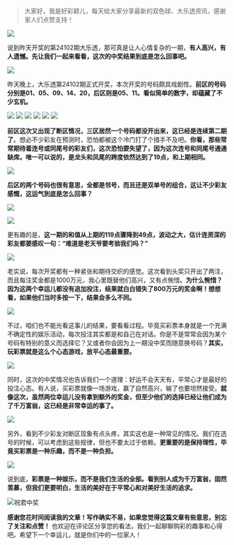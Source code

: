 
> 大家好，我是好彩颖儿，每天给大家分享最新的双色球、大乐透资讯，感谢家人们点赞支持！


![](https://cdn.jsdelivr.net/gh/wangwenjie1314/PicCDN/2024-9-3/1725325691736-image.png)


说到昨天开奖的第24102期大乐透，那可真是让人心情复杂的一期，**有人高兴，有人遗憾。先让我们一起来看看，这次的中奖结果到底是怎么回事吧。**


![](https://cdn.jsdelivr.net/gh/wangwenjie1314/PicCDN/2024-9-3/1725325712158-image.png)


昨天晚上，大乐透第24102期正式开奖，本次开奖的号码颇具戏剧性。**前区的号码分别是01、05、09、14、20，后区则是05、11。看似简单的数字，却蕴藏了不少玄机。**


![](https://cdn.jsdelivr.net/gh/wangwenjie1314/PicCDN/2024-9-3/1725325721928-image.png)
![](https://cdn.jsdelivr.net/gh/wangwenjie1314/PicCDN/2024-9-3/1725325731435-image.png)
![](https://cdn.jsdelivr.net/gh/wangwenjie1314/PicCDN/2024-9-3/1725325737350-image.png)
![](https://cdn.jsdelivr.net/gh/wangwenjie1314/PicCDN/2024-9-3/1725325771572-image.png)
![](https://cdn.jsdelivr.net/gh/wangwenjie1314/PicCDN/2024-9-3/1725325746177-image.png)
![](https://cdn.jsdelivr.net/gh/wangwenjie1314/PicCDN/2024-9-3/1725325752707-image.png)


**前区这次又出现了断区情况，三区居然一个号码都没开出来，这已经是连续第二期了**。想必不少彩友在预测时，恐怕都被这个冷门打了个措手不及吧。**你看，那些常常期待着连号或同尾号的彩友们，这次恐怕要失望了，因为这次连号和同尾号通通缺席。唯一可以说的，是龙头和凤尾的跨度依然达到了19点，和上期相同。**

![](https://cdn.jsdelivr.net/gh/wangwenjie1314/PicCDN/2024-9-3/1725325805116-image.png)



**后区的两个号码也很有意思，全都是邻号，而且还是双单号的组合，这让不少彩友感慨，这运气到底是怎么回事？**


![](https://cdn.jsdelivr.net/gh/wangwenjie1314/PicCDN/2024-9-3/1725325820952-image.png)

![](https://cdn.jsdelivr.net/gh/wangwenjie1314/PicCDN/2024-9-3/1725325831774-image.png)


更有趣的是，**这一期的和值从上期的119点骤降到49点，波动之大，估计连资深的彩友都要感叹一句：“难道是老天爷要考验我们吗？”**


![](https://cdn.jsdelivr.net/gh/wangwenjie1314/PicCDN/2024-9-3/1725325956300-image.png)


老实说，每次开奖都有一种紧张和期待交织的感觉。这次看到头奖只开出了两注，而且每注奖金都是1000万元，我心里既替他们高兴，又有点惋惜。**为什么惋惜？因为这两个幸运儿都没有追加投注，结果就白白错失了800万元的奖金啊！想想看，如果他们当时多按一下，结果会多么不同。**

![](https://cdn.jsdelivr.net/gh/wangwenjie1314/PicCDN/2024-9-3/1725325907194-image.png)

不过，咱们也不能光看这事儿的结果，要看看过程。毕竟买彩票本身就是一个充满不确定性的娱乐活动，每次投注其实都是和自己在对话。你是不是常常会因为某个号码有特别的意义而选择它？又或者你会因为上一期没中奖而随意换号码？**其实，玩彩票就是这么个心态游戏，放平心态最重要。**


![](https://cdn.jsdelivr.net/gh/wangwenjie1314/PicCDN/2024-9-3/1725325865657-image.png)


同时，这次的中奖情况也告诉我们一个道理：好运不会天天有，平常心才是最好的投注心态。有人说，买彩票就像一场游戏，赢了自然高兴，输了也要坦然接受。**就像这次，虽然两位幸运儿没有拿到额外的奖金，但至少他们的选择已经让他们成为了千万富翁，这已经是非常幸运的事了。**

![](https://cdn.jsdelivr.net/gh/wangwenjie1314/PicCDN/2024-9-3/1725325889123-image.png)


另外，看到不少彩友对断区现象有点头疼，其实这也是一种常见的情况。我们在选号的时候，可以考虑到这些规律，但也不要太过于依赖。**更重要的是保持理性，毕竟买彩票是一种乐趣，而不是一种负担。**


![](https://cdn.jsdelivr.net/gh/wangwenjie1314/PicCDN/2024-9-3/1725325933570-image.png)



说到底，**彩票是一种娱乐，而不是我们生活的全部。看到别人成为千万富翁，固然羡慕，但我们更要明白，生活的美好在于平常心和对美好生活的追求。**

![祝君中奖](https://cdn.jsdelivr.net/gh/wangwenjie1314/PicCDN/2024-8-18/1723974202952-image.png)



**感谢您花时间阅读我的文章！写作确实不易，如果您觉得这篇文章有些意思，别忘了关注和点赞！** 也欢迎在评论区分享您的看法，我们一起聊聊购彩的趣事和心得吧。希望下一个幸运儿，就是你们中的一位家人！